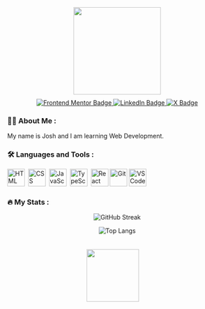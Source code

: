 <div id="header" align="center">
  <img src="https://media3.giphy.com/media/v1.Y2lkPTc5MGI3NjExNnMxa2NqYXg4YmtpeWVkMnF4bWdpdmV6cHoxNmY3MXd3MzlwamRveiZlcD12MV9pbnRlcm5hbF9naWZfYnlfaWQmY3Q9dHM/ulZ7gQQz9jwZzv224n/giphy.gif" width="200"/>
  <div id="badges" style="margin-top: 10px;">
    <a href="https://www.frontendmentor.io/profile/josh76543210" target="_blank">
      <img src="https://img.shields.io/badge/Frontend%20Mentor-ed2c49?style=for-the-badge&logo=FrontendMentor&Color=white" alt="Frontend Mentor Badge"/>
    </a>
    <a href="https://www.linkedin.com/in/joshm76543210" target="_blank">
      <img src="https://img.shields.io/badge/LinkedIn-blue?style=for-the-badge&logo=linkedin&logoColor=white" alt="LinkedIn Badge"/>
    </a>
    <a href="https://twitter.com/josh76543210" target="_blank">
      <img src="https://img.shields.io/badge/(Formerly Twitter)-grey?style=for-the-badge&logo=x&logoColor=white" alt="X Badge"/>
    </a>
  </div>
</div>

### 👨‍💻 About Me :

My name is Josh and I am learning Web Development.

### 🛠 Languages and Tools :

<div>
  <img src="https://cdn.jsdelivr.net/gh/devicons/devicon/icons/html5/html5-original.svg" title="HTML" alt="HTML" width="40" height="40"/>&nbsp;
  <img src="https://cdn.jsdelivr.net/gh/devicons/devicon/icons/css3/css3-original.svg" title="CSS" alt="CSS" width="40" height="40"/>&nbsp;
  <img src="https://cdn.jsdelivr.net/gh/devicons/devicon/icons/javascript/javascript-original.svg" title="JavaScript" alt="JavaScript" width="40" height="40"/>&nbsp;
  <img src="https://cdn.jsdelivr.net/gh/devicons/devicon/icons/typescript/typescript-original.svg" title="TypeScript" alt="TypeScript" width="40" height="40"/>&nbsp;
  <img src="https://cdn.jsdelivr.net/gh/devicons/devicon/icons/react/react-original.svg" title="React" alt="React" width="40" height="40"/>
  <img src="https://cdn.jsdelivr.net/gh/devicons/devicon/icons/git/git-original.svg" title="Git" alt="Git" width="40" height="40"/>
  <img src="https://cdn.jsdelivr.net/gh/devicons/devicon/icons/vscode/vscode-original.svg" title="VSCode" alt="VSCode" width="40" height="40"/>       
</div>

### 🔥 My Stats :

<div id="header" align="center">

![GitHub Streak](https://streak-stats.demolab.com/?user=josh76543210&theme=dark&background=000000)

![Top Langs](https://github-readme-stats.vercel.app/api/top-langs/?username=josh76543210&layout=compact&theme=vision-friendly-dark)

</div>

<div id="header" align="center">
<img src="https://komarev.com/ghpvc/?username=josh76543210&style=flat-square&color=green" alt="" style="width: 120px; margin-right: 20px; margin-top: 20px;"/>
</div>
